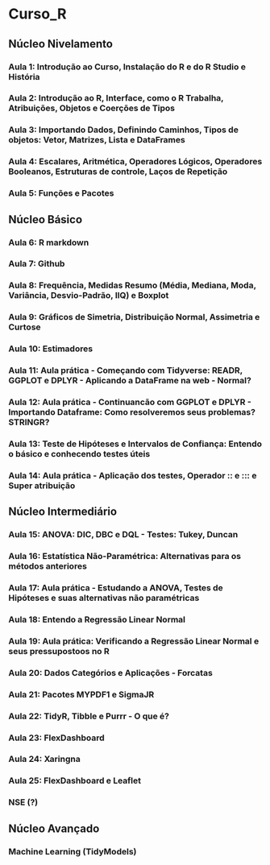 # Curso_R

## Núcleo Nivelamento

### Aula 1: Introdução ao Curso, Instalação do R e do R Studio e História

### Aula 2: Introdução ao R, Interface, como o R Trabalha, Atribuições, Objetos e Coerções de Tipos

### Aula 3: Importando Dados, Definindo Caminhos, Tipos de objetos: Vetor, Matrizes, Lista e DataFrames

### Aula 4: Escalares, Aritmética, Operadores Lógicos, Operadores Booleanos, Estruturas de controle, Laços de Repetição

### Aula 5: Funções e Pacotes

## Núcleo Básico

### Aula 6: R markdown

### Aula 7: Github

### Aula 8: Frequência, Medidas Resumo (Média, Mediana, Moda, Variância, Desvio-Padrão, IIQ) e Boxplot

### Aula 9: Gráficos de Simetria, Distribuição Normal, Assimetria e Curtose

### Aula 10: Estimadores

### Aula 11: Aula prática - Começando com Tidyverse: READR, GGPLOT e DPLYR - Aplicando a DataFrame na web - Normal?

### Aula 12: Aula prática - Continuancão com GGPLOT e DPLYR - Importando Dataframe: Como resolveremos seus problemas? STRINGR?

### Aula 13: Teste de Hipóteses e Intervalos de Confiança: Entendo o básico e conhecendo testes úteis

### Aula 14: Aula prática - Aplicação dos testes, Operador :: e ::: e Super atribuição

## Núcleo Intermediário

### Aula 15: ANOVA: DIC, DBC e DQL - Testes: Tukey, Duncan

### Aula 16: Estatística Não-Paramétrica: Alternativas para os métodos anteriores

### Aula 17: Aula prática - Estudando a ANOVA, Testes de Hipóteses e suas alternativas não paramétricas

### Aula 18: Entendo a Regressão Linear Normal

### Aula 19: Aula prática: Verificando a Regressão Linear Normal e seus pressupostoos no R

### Aula 20: Dados Categórios e Aplicações - Forcatas

### Aula 21: Pacotes MYPDF1 e SigmaJR

### Aula 22: TidyR, Tibble e Purrr - O que é?

### Aula 23: FlexDashboard

### Aula 24: Xaringna

### Aula 25: FlexDashboard e Leaflet

### NSE (?)

## Núcleo Avançado

### Machine Learning (TidyModels)
